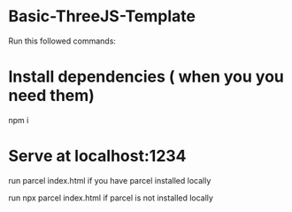 # Basic-ThreeJS-Template

Run this followed commands:

# Install dependencies ( when you you need them)
npm i

# Serve at localhost:1234
 
run parcel index.html if you have parcel installed locally

run npx parcel index.html if parcel is not installed locally
 
